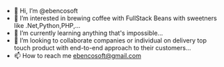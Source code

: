 - 👋 Hi, I’m @ebencosoft
- 👀 I’m interested in brewing coffee with FullStack Beans with sweetners like .Net,Python,PHP,...
- 🌱 I’m currently learning anything that's impossible...
- 💞️ I’m looking to collaborate companies or individual on delivery top touch product with end-to-end approach to their customers...
- 📫 How to reach me ebencosoft@gmail.com 
<!---
ebencosoft/ebencosoft is a ✨ special ✨ repository because its `README.md` (this file) appears on your GitHub profile.
You can click the Preview link to take a look at your changes.
--->
